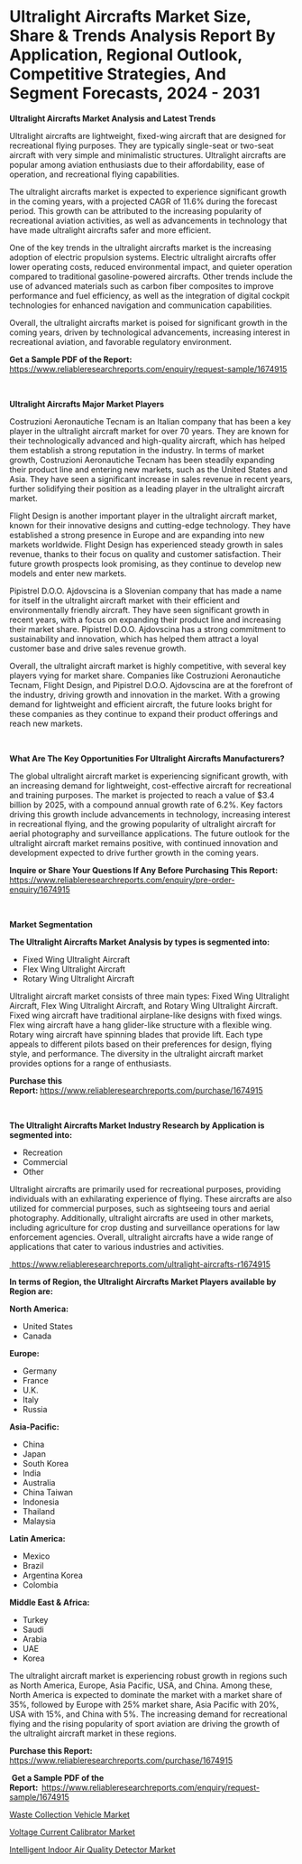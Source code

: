 <p><h1>Ultralight Aircrafts Market Size, Share & Trends Analysis Report By Application, Regional Outlook, Competitive Strategies, And Segment Forecasts, 2024 - 2031</h1></p><p><strong>Ultralight Aircrafts Market Analysis and Latest Trends</strong></p>
<p><p>Ultralight aircrafts are lightweight, fixed-wing aircraft that are designed for recreational flying purposes. They are typically single-seat or two-seat aircraft with very simple and minimalistic structures. Ultralight aircrafts are popular among aviation enthusiasts due to their affordability, ease of operation, and recreational flying capabilities.</p><p>The ultralight aircrafts market is expected to experience significant growth in the coming years, with a projected CAGR of 11.6% during the forecast period. This growth can be attributed to the increasing popularity of recreational aviation activities, as well as advancements in technology that have made ultralight aircrafts safer and more efficient.</p><p>One of the key trends in the ultralight aircrafts market is the increasing adoption of electric propulsion systems. Electric ultralight aircrafts offer lower operating costs, reduced environmental impact, and quieter operation compared to traditional gasoline-powered aircrafts. Other trends include the use of advanced materials such as carbon fiber composites to improve performance and fuel efficiency, as well as the integration of digital cockpit technologies for enhanced navigation and communication capabilities.</p><p>Overall, the ultralight aircrafts market is poised for significant growth in the coming years, driven by technological advancements, increasing interest in recreational aviation, and favorable regulatory environment.</p></p>
<p><strong>Get a Sample PDF of the Report:&nbsp;</strong> <a href="https://www.reliableresearchreports.com/enquiry/request-sample/1674915">https://www.reliableresearchreports.com/enquiry/request-sample/1674915</a></p>
<p>&nbsp;</p>
<p><strong>Ultralight Aircrafts Major Market Players</strong></p>
<p><p>Costruzioni Aeronautiche Tecnam is an Italian company that has been a key player in the ultralight aircraft market for over 70 years. They are known for their technologically advanced and high-quality aircraft, which has helped them establish a strong reputation in the industry. In terms of market growth, Costruzioni Aeronautiche Tecnam has been steadily expanding their product line and entering new markets, such as the United States and Asia. They have seen a significant increase in sales revenue in recent years, further solidifying their position as a leading player in the ultralight aircraft market.</p><p>Flight Design is another important player in the ultralight aircraft market, known for their innovative designs and cutting-edge technology. They have established a strong presence in Europe and are expanding into new markets worldwide. Flight Design has experienced steady growth in sales revenue, thanks to their focus on quality and customer satisfaction. Their future growth prospects look promising, as they continue to develop new models and enter new markets.</p><p>Pipistrel D.O.O. Ajdovscina is a Slovenian company that has made a name for itself in the ultralight aircraft market with their efficient and environmentally friendly aircraft. They have seen significant growth in recent years, with a focus on expanding their product line and increasing their market share. Pipistrel D.O.O. Ajdovscina has a strong commitment to sustainability and innovation, which has helped them attract a loyal customer base and drive sales revenue growth.</p><p>Overall, the ultralight aircraft market is highly competitive, with several key players vying for market share. Companies like Costruzioni Aeronautiche Tecnam, Flight Design, and Pipistrel D.O.O. Ajdovscina are at the forefront of the industry, driving growth and innovation in the market. With a growing demand for lightweight and efficient aircraft, the future looks bright for these companies as they continue to expand their product offerings and reach new markets.</p></p>
<p>&nbsp;</p>
<p><strong>What Are The Key Opportunities For Ultralight Aircrafts Manufacturers?</strong></p>
<p><p>The global ultralight aircraft market is experiencing significant growth, with an increasing demand for lightweight, cost-effective aircraft for recreational and training purposes. The market is projected to reach a value of $3.4 billion by 2025, with a compound annual growth rate of 6.2%. Key factors driving this growth include advancements in technology, increasing interest in recreational flying, and the growing popularity of ultralight aircraft for aerial photography and surveillance applications. The future outlook for the ultralight aircraft market remains positive, with continued innovation and development expected to drive further growth in the coming years.</p></p>
<p><strong>Inquire or Share Your Questions If Any Before Purchasing This Report:</strong> <a href="https://www.reliableresearchreports.com/enquiry/pre-order-enquiry/1674915">https://www.reliableresearchreports.com/enquiry/pre-order-enquiry/1674915</a></p>
<p>&nbsp;</p>
<p><strong>Market Segmentation</strong></p>
<p><strong>The Ultralight Aircrafts Market Analysis by types is segmented into:</strong></p>
<p><ul><li>Fixed Wing Ultralight Aircraft</li><li>Flex Wing Ultralight Aircraft</li><li>Rotary Wing Ultralight Aircraft</li></ul></p>
<p><p>Ultralight aircraft market consists of three main types: Fixed Wing Ultralight Aircraft, Flex Wing Ultralight Aircraft, and Rotary Wing Ultralight Aircraft. Fixed wing aircraft have traditional airplane-like designs with fixed wings. Flex wing aircraft have a hang glider-like structure with a flexible wing. Rotary wing aircraft have spinning blades that provide lift. Each type appeals to different pilots based on their preferences for design, flying style, and performance. The diversity in the ultralight aircraft market provides options for a range of enthusiasts.</p></p>
<p><strong>Purchase this Report:&nbsp;</strong><a href="https://www.reliableresearchreports.com/purchase/1674915">https://www.reliableresearchreports.com/purchase/1674915</a></p>
<p>&nbsp;</p>
<p><strong>The Ultralight Aircrafts Market Industry Research by Application is segmented into:</strong></p>
<p><ul><li>Recreation</li><li>Commercial</li><li>Other</li></ul></p>
<p><p>Ultralight aircrafts are primarily used for recreational purposes, providing individuals with an exhilarating experience of flying. These aircrafts are also utilized for commercial purposes, such as sightseeing tours and aerial photography. Additionally, ultralight aircrafts are used in other markets, including agriculture for crop dusting and surveillance operations for law enforcement agencies. Overall, ultralight aircrafts have a wide range of applications that cater to various industries and activities.</p></p>
<p><a href="https://www.reliableresearchreports.com/ultralight-aircrafts-r1674915">&nbsp;https://www.reliableresearchreports.com/ultralight-aircrafts-r1674915</a></p>
<p><strong>In terms of Region, the Ultralight Aircrafts Market Players available by Region are:</strong></p>
<p>
    <p> <strong> North America: </strong>
        <ul>
            <li>United States</li>
            <li>Canada</li>
        </ul>
        </p> 
    <p> <strong> Europe: </strong>
        <ul>
            <li>Germany</li>
            <li>France</li>
            <li>U.K.</li>
            <li>Italy</li>
            <li>Russia</li>
        </ul>
        </p> 
    <p> <strong> Asia-Pacific: </strong>
        <ul>
            <li>China</li>
            <li>Japan</li>
            <li>South Korea</li>
            <li>India</li>
            <li>Australia</li>
            <li>China Taiwan</li>
            <li>Indonesia</li>
            <li>Thailand</li>
            <li>Malaysia</li>
        </ul>
        </p> 
    <p> <strong> Latin America: </strong>
        <ul>
            <li>Mexico</li>
            <li>Brazil</li>
            <li>Argentina Korea</li>
            <li>Colombia</li>
        </ul>
        </p> 
    <p> <strong> Middle East & Africa: </strong>
        <ul>
            <li>Turkey</li>
            <li>Saudi</li>
            <li>Arabia</li>
            <li>UAE</li>
            <li>Korea</li>
        </ul>
    </p>
    </p>
<p><p>The ultralight aircraft market is experiencing robust growth in regions such as North America, Europe, Asia Pacific, USA, and China. Among these, North America is expected to dominate the market with a market share of 35%, followed by Europe with 25% market share, Asia Pacific with 20%, USA with 15%, and China with 5%. The increasing demand for recreational flying and the rising popularity of sport aviation are driving the growth of the ultralight aircraft market in these regions.</p></p>
<p><strong>Purchase this Report: </strong><a href="https://www.reliableresearchreports.com/purchase/1674915">https://www.reliableresearchreports.com/purchase/1674915</a></p>
<p>&nbsp;<strong>Get a Sample PDF of the Report:&nbsp;&nbsp;</strong><a href="https://www.reliableresearchreports.com/enquiry/request-sample/1674915">https://www.reliableresearchreports.com/enquiry/request-sample/1674915</a></p>
<p><strong></strong></p>
<p><p><a href="https://github.com/gamblestampleyjenny50m5sl6/Market-Research-Report-List-3/blob/main/waste-collection-vehicle-market.md">Waste Collection Vehicle Market</a></p><p><a href="https://github.com/wwwkeltoum/Market-Research-Report-List-4/blob/main/voltage-current-calibrator-market.md">Voltage Current Calibrator Market</a></p><p><a href="https://view.publitas.com/reportprime-1/global-intelligent-indoor-air-quality-detector-market-sector-types-applications-market-player-strategies-regional-growth-insights-and-future-projections-2024-2031/">Intelligent Indoor Air Quality Detector Market</a></p></p>